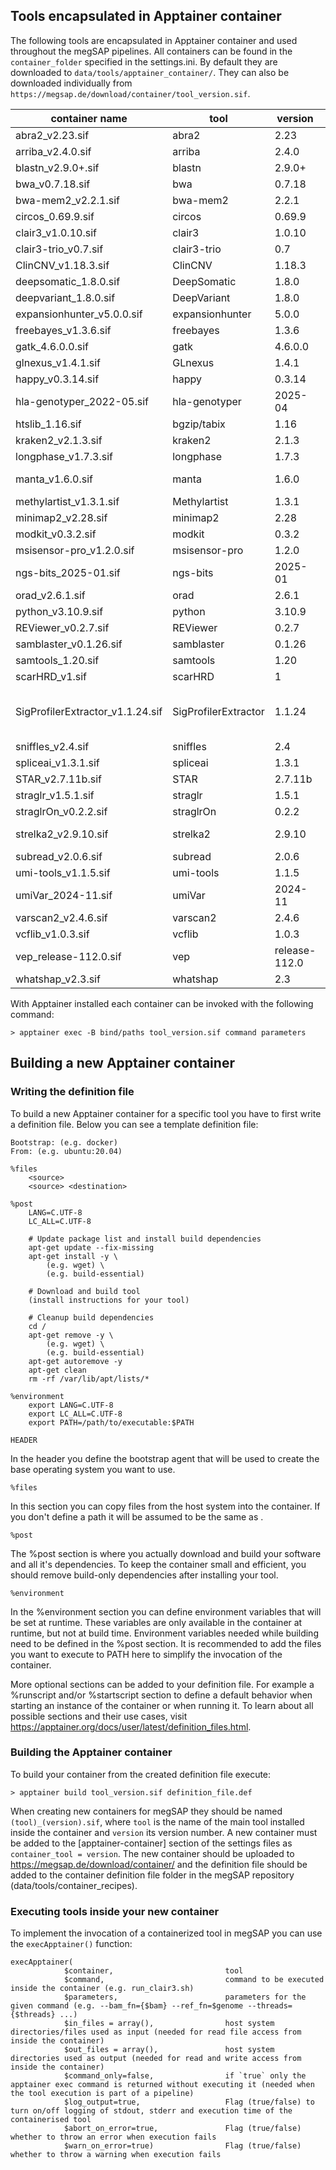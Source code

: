 ## Tools encapsulated in Apptainer container

The following tools are encapsulated in Apptainer container and used throughout the megSAP pipelines. All containers can be found in the `container_folder` specified in the settings.ini.
By default they are downloaded to `data/tools/apptainer_container/`. They can also be downloaded individually from `https://megsap.de/download/container/tool_version.sif`.

| container name                        | tool                      | version           | command                                                                                           |
|---------------------------------------|---------------------------|-------------------|---------------------------------------------------------------------------------------------------|
| abra2_v2.23.sif	                    | abra2                     | 2.23	            | java -Xmx16G -jar /opt/abra2.jar                                                                  |
| arriba_v2.4.0.sif	                    | arriba	                | 2.4.0	            | arriba                                                                                            |
| blastn_v2.9.0+.sif                    | blastn                    | 2.9.0+	        | blastn                                                                                            |
| bwa_v0.7.18.sif	                    | bwa                       | 0.7.18	        | bwa                                                                                               |
| bwa-mem2_v2.2.1.sif                   | bwa-mem2	                | 2.2.1             | bwa-mem2                                                                                          |
| circos_0.69.9.sif	                    | circos	                | 0.69.9	        | circos                                                                                            |
| clair3_v1.0.10.sif                    | clair3	                | 1.0.10	        | run_clair3.sh                                                                                     |
| clair3-trio_v0.7.sif                  | clair3-trio               | 0.7	            | /opt/bin/run_clair3_trio.sh                                                                       |
| ClinCNV_v1.18.3.sif	                | ClinCNV                   | 1.18.3	        | clinCNV.R                                                                                         |
| deepsomatic_1.8.0.sif	                | DeepSomatic               | 1.8.0 	        | run_deepsomatic                                                                                   |
| deepvariant_1.8.0.sif	                | DeepVariant               | 1.8.0 	        | run_deepvariant                                                                                   |
| expansionhunter_v5.0.0.sif            | expansionhunter	        | 5.0.0	            | ExpansionHunter                                                                                   |
| freebayes_v1.3.6.sif	                | freebayes                 | 1.3.6	            | freebayes                                                                                         |
| gatk_4.6.0.0.sif	                    | gatk                      | 4.6.0.0	        | gatk                                                                                              |
| glnexus_v1.4.1.sif                    | GLnexus                   | 1.4.1 	        | glnexus-cli                                                                                       |
| happy_v0.3.14.sif	                    | happy                     | 0.3.14	        | hap.py                                                                                            |
| hla-genotyper_2022-05.sif	            | hla-genotyper             | 2025-04	        | genotyper.py                                                                                      |
| htslib_1.16.sif                       | bgzip/tabix               | 1.16              | `bgzip` or `tabix`                                                                                |
| kraken2_v2.1.3.sif	                | kraken2	                | 2.1.3         	| kraken2                                                                                           |
| longphase_v1.7.3.sif	                | longphase                 | 1.7.3	            | longphase                                                                                         |
| manta_v1.6.0.sif	                    | manta                     | 1.6.0	            | python2 /opt/manta/bin/configManta.py                                                             |
| methylartist_v1.3.1.sif               | Methylartist              | 1.3.1             | methylartist                                                                                      |
| minimap2_v2.28.sif                    | minimap2	                | 2.28	            | minimap2                                                                                          |
| modkit_v0.3.2.sif	                    | modkit	                | 0.3.2	            | modkit                                                                                            |
| msisensor-pro_v1.2.0.sif              | msisensor-pro             | 1.2.0	            | msisensor-pro                                                                                     |
| ngs-bits_2025-01.sif	                | ngs-bits	                | 2025-01	        | "tool_name" (e.g. BedAdd)                                                                         |
| orad_v2.6.1.sif	                    | orad	                    | 2.6.1	            | orad                                                                                              |
| python_v3.10.9.sif	                | python	                | 3.10.9	        | python3                                                                                           |
| REViewer_v0.2.7.sif                   | REViewer	                | 0.2.7	            | REViewer                                                                                          |
| samblaster_v0.1.26.sif	            | samblaster	            | 0.1.26	        | samblaster                                                                                        |
| samtools_1.20.sif	                    | samtools	                | 1.20	            | samtools                                                                                          |
| scarHRD_v1.sif	                    | scarHRD	                | 1	                | cli_scarHRD.R                                                                                     |
| SigProfilerExtractor_v1.1.24.sif      | SigProfilerExtractor      | 1.1.24	        | python3 -c 'from SigProfilerExtractor import sigpro as sig; sig.sigProfilerExtractor("parameter")' |
| sniffles_v2.4.sif	                    | sniffles	                | 2.4	            | sniffles                                                                                          |
| spliceai_v1.3.1.sif	                | spliceai	                | 1.3.1	            | spliceai                                                                                          |
| STAR_v2.7.11b.sif                     | STAR	                    | 2.7.11b	        | STAR                                                                                              |
| straglr_v1.5.1.sif	                | straglr	                | 1.5.1	            | straglr.py                                                                                        |
| straglrOn_v0.2.2.sif	                | straglrOn                 | 0.2.2	            | straglron.py                                                                                      |
| strelka2_v2.9.10.sif	                | strelka2                  | 2.9.10	        | python2 /opt/strelka2/bin/"script.py" (e.g.:runWorkflow.py)                                       |
| subread_v2.0.6.sif                    | subread                   | 2.0.6	            | featureCounts                                                                                     |
| umi-tools_v1.1.5.sif                  | umi-tools                 | 1.1.5	            | umi_tools                                                                                         |
| umiVar_2024-11.sif                    | umiVar                    | 2024-11           | "script.py" (e.g. umiVar.py)                                                                      |
| varscan2_v2.4.6.sif	                | varscan2                  | 2.4.6	            | java -jar /opt/VarScan.jar                                                                        |
| vcflib_v1.0.3.sif	                    | vcflib	                | 1.0.3	            | "tool_name" (e.g. vcfallelicprimitives)                                                           |
| vep_release-112.0.sif                 | vep	                    | release-112.0	    | vep                                                                                               |
| whatshap_v2.3.sif	                    | whatshap                  | 2.3               | whatshap                                                                                          |

With Apptainer installed each container can be invoked with the following command:

    > apptainer exec -B bind/paths tool_version.sif command parameters

## Building a new Apptainer container

### Writing the definition file

To build a new Apptainer container for a specific tool you have to first write a definition file. Below you can see a template definition file:

    Bootstrap: (e.g. docker)
    From: (e.g. ubuntu:20.04)

    %files
        <source>
        <source> <destination>

    %post
        LANG=C.UTF-8
        LC_ALL=C.UTF-8

        # Update package list and install build dependencies
        apt-get update --fix-missing 
        apt-get install -y \
            (e.g. wget) \
            (e.g. build-essential)
        
        # Download and build tool
        (install instructions for your tool)
        
        # Cleanup build dependencies
        cd /
        apt-get remove -y \
            (e.g. wget) \
            (e.g. build-essential)
        apt-get autoremove -y
        apt-get clean
        rm -rf /var/lib/apt/lists/*

    %environment
        export LANG=C.UTF-8
        export LC_ALL=C.UTF-8
        export PATH=/path/to/executable:$PATH

`HEADER`

In the header you define the bootstrap agent that will be used to create the base operating system you want to use.

`%files`

In this section you can copy files from the host system into the container. If you don't define a <destination> path it will be assumed to be the same as <source>.

`%post`

The %post section is where you actually download and build your software and all it's dependencies. 
To keep the container small and efficient, you should remove build-only dependencies after installing your tool.

`%environment`

In the %environment section you can define environment variables that will be set at runtime. These variables are only available in the container at runtime, 
but not at build time. Environment variables needed while building need to be defined in the %post section. 
It is recommended to add the files you want to execute to PATH here to simplify the invocation of the container.

More optional sections can be added to your definition file. For example a %runscript and/or %startscript section to define a default behavior when starting an instance of the container or when running it.
To learn about all possible sections and their use cases, visit https://apptainer.org/docs/user/latest/definition_files.html.

### Building the Apptainer container

To build your container from the created definition file execute:

    > apptainer build tool_version.sif definition_file.def

When creating new containers for megSAP they should be named `(tool)_(version).sif`, where `tool` is the name of the main tool installed inside the container and `version` its version number.
A new container must be added to the [apptainer-container] section of the settings files as `container_tool = version`.
The new container should be uploaded to https://megsap.de/download/container/ and the definition file should be added to the container definition file folder in the megSAP repository (data/tools/container_recipes).

### Executing tools inside your new container

To implement the invocation of a containerized tool in megSAP you can use the `execApptainer()` function:

    execApptainer(
                $container,                         tool
                $command,                           command to be executed inside the container (e.g. run_clair3.sh)
                $parameters,                        parameters for the given command (e.g. --bam_fn={$bam} --ref_fn=$genome --threads={$threads} ...)
                $in_files = array(),                host system directories/files used as input (needed for read file access from inside the container)
                $out_files = array(),               host system directories used as output (needed for read and write access from inside the container)
                $command_only=false,                if `true` only the apptainer exec command is returned without executing it (needed when the tool execution is part of a pipeline)
                $log_output=true,                   Flag (true/false) to turn on/off logging of stdout, stderr and execution time of the containerised tool
                $abort_on_error=true,               Flag (true/false) whether to throw an error when execution fails
                $warn_on_error=true)                Flag (true/false) whether to throw a warning when execution fails
